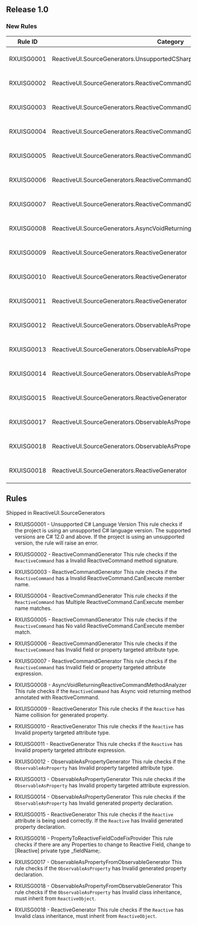 ## Release 1.0

### New Rules

Rule ID | Category | Severity | Notes
--------|----------|----------|-------
RXUISG0001 | ReactiveUI.SourceGenerators.UnsupportedCSharpLanguageVersionAnalyzer | Error | See https://www.reactiveui.net/docs/handbook/view-models/boilerplate-code.html
RXUISG0002 | ReactiveUI.SourceGenerators.ReactiveCommandGenerator | Error | See https://www.reactiveui.net/docs/handbook/view-models/boilerplate-code.html
RXUISG0003 | ReactiveUI.SourceGenerators.ReactiveCommandGenerator | Error | See https://www.reactiveui.net/docs/handbook/view-models/boilerplate-code.html
RXUISG0004 | ReactiveUI.SourceGenerators.ReactiveCommandGenerator | Error | See https://www.reactiveui.net/docs/handbook/view-models/boilerplate-code.html
RXUISG0005 | ReactiveUI.SourceGenerators.ReactiveCommandGenerator | Error | See https://www.reactiveui.net/docs/handbook/view-models/boilerplate-code.html
RXUISG0006 | ReactiveUI.SourceGenerators.ReactiveCommandGenerator | Error | See https://www.reactiveui.net/docs/handbook/view-models/boilerplate-code.html
RXUISG0007 | ReactiveUI.SourceGenerators.ReactiveCommandGenerator | Error | See https://www.reactiveui.net/docs/handbook/view-models/boilerplate-code.html
RXUISG0008 | ReactiveUI.SourceGenerators.AsyncVoidReturningReactiveCommandMethodAnalyzer | Error | See https://www.reactiveui.net/docs/handbook/view-models/boilerplate-code.html
RXUISG0009 | ReactiveUI.SourceGenerators.ReactiveGenerator | Error | See https://www.reactiveui.net/docs/handbook/view-models/boilerplate-code.html
RXUISG0010 | ReactiveUI.SourceGenerators.ReactiveGenerator | Error | See https://www.reactiveui.net/docs/handbook/view-models/boilerplate-code.html
RXUISG0011 | ReactiveUI.SourceGenerators.ReactiveGenerator | Error | See https://www.reactiveui.net/docs/handbook/view-models/boilerplate-code.html
RXUISG0012 | ReactiveUI.SourceGenerators.ObservableAsPropertyGenerator | Error | See https://www.reactiveui.net/docs/handbook/view-models/boilerplate-code.html
RXUISG0013 | ReactiveUI.SourceGenerators.ObservableAsPropertyGenerator | Error | See https://www.reactiveui.net/docs/handbook/view-models/boilerplate-code.html
RXUISG0014 | ReactiveUI.SourceGenerators.ObservableAsPropertyGenerator | Error | See https://www.reactiveui.net/docs/handbook/view-models/boilerplate-code.html
RXUISG0015 | ReactiveUI.SourceGenerators.ReactiveGenerator | Error | See https://www.reactiveui.net/docs/handbook/view-models/boilerplate-code.html
RXUISG0017 | ReactiveUI.SourceGenerators.ObservableAsPropertyFromObservableGenerator | Error | See https://www.reactiveui.net/docs/handbook/view-models/boilerplate-code.html
RXUISG0018 | ReactiveUI.SourceGenerators.ObservableAsPropertyFromObservableGenerator | Error | See https://www.reactiveui.net/docs/handbook/view-models/boilerplate-code.html
RXUISG0018 | ReactiveUI.SourceGenerators.ReactiveGenerator | Error | See https://www.reactiveui.net/docs/handbook/view-models/boilerplate-code.html


## Rules
Shipped in ReactiveUI.SourceGenerators

- RXUISG0001 - Unsupported C# Language Version
This rule checks if the project is using an unsupported C# language version. The supported versions are C# 12.0 and above. If the project is using an unsupported version, the rule will raise an error.

- RXUISG0002 - ReactiveCommandGenerator
This rule checks if the `ReactiveCommand` has a Invalid ReactiveCommand method signature.

- RXUISG0003 - ReactiveCommandGenerator
This rule checks if the `ReactiveCommand` has a Invalid ReactiveCommand.CanExecute member name.

- RXUISG0004 - ReactiveCommandGenerator
This rule checks if the `ReactiveCommand` has Multiple ReactiveCommand.CanExecute member name matches.

- RXUISG0005 - ReactiveCommandGenerator
This rule checks if the `ReactiveCommand` has No valid ReactiveCommand.CanExecute member match.

- RXUISG0006 - ReactiveCommandGenerator
This rule checks if the `ReactiveCommand` has Invalid field or property targeted attribute type.

- RXUISG0007 - ReactiveCommandGenerator
This rule checks if the `ReactiveCommand` has Invalid field or property targeted attribute expression.

- RXUISG0008 - AsyncVoidReturningReactiveCommandMethodAnalyzer
This rule checks if the `ReactiveCommand` has Async void returning method annotated with ReactiveCommand.

- RXUISG0009 - ReactiveGenerator
This rule checks if the `Reactive` has Name collision for generated property.

- RXUISG0010 - ReactiveGenerator
This rule checks if the `Reactive` has Invalid property targeted attribute type.

- RXUISG0011 - ReactiveGenerator
This rule checks if the `Reactive` has Invalid property targeted attribute expression.

- RXUISG0012 - ObservableAsPropertyGenerator
This rule checks if the `ObservableAsProperty` has Invalid property targeted attribute type.

- RXUISG0013 - ObservableAsPropertyGenerator
This rule checks if the `ObservableAsProperty` has Invalid property targeted attribute expression.

- RXUISG0014 - ObservableAsPropertyGenerator
This rule checks if the `ObservableAsProperty` has Invalid generated property declaration.

- RXUISG0015 - ReactiveGenerator
This rule checks if the `Reactive` attribute is being used correctly. If the `Reactive` has Invalid generated property declaration.

- RXUISG0016 - PropertyToReactiveFieldCodeFixProvider
This rule checks if there are any Properties to change to Reactive Field, change to [Reactive] private type _fieldName;.

- RXUISG0017 - ObservableAsPropertyFromObservableGenerator
This rule checks if the `ObservableAsProperty` has Invalid generated property declaration.

- RXUISG0018 - ObservableAsPropertyFromObservableGenerator
This rule checks if the `ObservableAsProperty` has Invalid class inheritance, must inherit from `ReactiveObject`.

- RXUISG0018 - ReactiveGenerator
This rule checks if the `Reactive` has Invalid class inheritance, must inherit from `ReactiveObject`.
